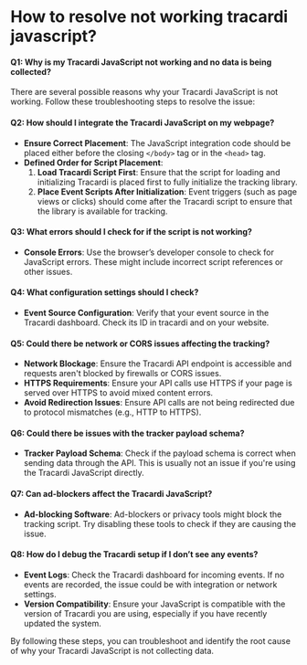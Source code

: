 # How to resolve not working tracardi javascript?

#### Q1: **Why is my Tracardi JavaScript not working and no data is being collected?**

There are several possible reasons why your Tracardi JavaScript is not working. Follow these troubleshooting steps to
resolve the issue:

#### Q2: **How should I integrate the Tracardi JavaScript on my webpage?**

- **Ensure Correct Placement**: The JavaScript integration code should be placed either before the closing `</body>` tag
  or in the `<head>` tag.
- **Defined Order for Script Placement**:
    1. **Load Tracardi Script First**: Ensure that the script for loading and initializing Tracardi is placed first to
       fully initialize the tracking library.
    2. **Place Event Scripts After Initialization**: Event triggers (such as page views or clicks) should come after the
       Tracardi script to ensure that the library is available for tracking.

#### Q3: **What errors should I check for if the script is not working?**

- **Console Errors**: Use the browser’s developer console to check for JavaScript errors. These might include incorrect
  script references or other issues.

#### Q4: **What configuration settings should I check?**

- **Event Source Configuration**: Verify that your event source in the Tracardi dashboard. Check its ID in tracardi and on your website.

#### Q5: **Could there be network or CORS issues affecting the tracking?**

- **Network Blockage**: Ensure the Tracardi API endpoint is accessible and requests aren't blocked by firewalls or CORS
  issues.
- **HTTPS Requirements**: Ensure your API calls use HTTPS if your page is served over HTTPS to avoid mixed content
  errors.
- **Avoid Redirection Issues**: Ensure API calls are not being redirected due to protocol mismatches (e.g., HTTP to
  HTTPS).

#### Q6: **Could there be issues with the tracker payload schema?**

- **Tracker Payload Schema**: Check if the payload schema is correct when sending data through the API. This is usually
  not an issue if you're using the Tracardi JavaScript directly.

#### Q7: **Can ad-blockers affect the Tracardi JavaScript?**

- **Ad-blocking Software**: Ad-blockers or privacy tools might block the tracking script. Try disabling these tools to
  check if they are causing the issue.

#### Q8: **How do I debug the Tracardi setup if I don’t see any events?**

- **Event Logs**: Check the Tracardi dashboard for incoming events. If no events are recorded, the issue could be with
  integration or network settings.
- **Version Compatibility**: Ensure your JavaScript is compatible with the version of Tracardi you are using, especially
  if you have recently updated the system.

By following these steps, you can troubleshoot and identify the root cause of why your Tracardi JavaScript is not
collecting data.